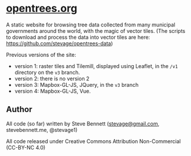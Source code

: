 # [opentrees.org](https://opentrees.org)

A static website for browsing tree data collected from many municipal governments around the world, with the magic of vector tiles. (The scripts to download and process the data into vector tiles are here: https://github.com/stevage/opentrees-data)

Previous versions of the site:

- version 1: raster tiles and Tilemill, displayed using Leaflet, in the `/v1` directory on the `v3` branch.
- version 2: there is no version 2
- version 3: Mapbox-GL-JS, JQuery, in the `v3` branch
- version 4: Mapbox-GL-JS, Vue.

## Author
All code (so far) written by Steve Bennett (stevage@gmail.com, stevebennett.me, @stevage1)

All code released under Creative Commons Attribution Non-Commercial (CC-BY-NC 4.0)
